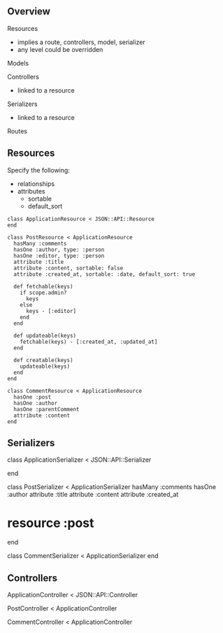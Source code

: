 ## Overview

Resources
* implies a route, controllers, model, serializer
* any level could be overridden

Models

Controllers
* linked to a resource

Serializers
* linked to a resource

Routes

## Resources

Specify the following:
* relationships
* attributes
  * sortable
  * default_sort

```
class ApplicationResource < JSON::API::Resource
end

class PostResource < ApplicationResource
  hasMany :comments
  hasOne :author, type: :person
  hasOne :editor, type: :person
  attribute :title
  attribute :content, sortable: false
  attribute :created_at, sortable: :date, default_sort: true

  def fetchable(keys)
    if scope.admin?
      keys
    else
      keys - [:editor]
    end
  end

  def updateable(keys)
    fetchable(keys) - [:created_at, :updated_at]
  end

  def creatable(keys)
    updateable(keys)
  end
end

class CommentResource < ApplicationResource
  hasOne :post
  hasOne :author
  hasOne :parentComment
  attribute :content
end
```

## Serializers

class ApplicationSerializer < JSON::API::Serializer

end

class PostSerializer < ApplicationSerializer
  hasMany :comments
  hasOne :author
  attribute :title
  attribute :content
  attribute :created_at

  #  resource :post
end

class CommentSerializer < ApplicationSerializer
end


## Controllers

ApplicationController < JSON::API::Controller

PostController < ApplicationController

CommentController < ApplicationController